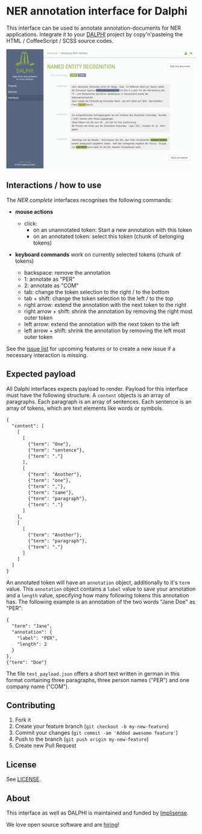 # NER annotation interface for Dalphi

This interface can be used to annotate annotation-documents for NER applications. Integrate it to your [DALPHI](https://github.com/Dalphi/dalphi) project by copy'n'pasteing the HTML / CoffeeScript / SCSS source codes.

![screen shot 16-09-23](ScreenShot16-09-23.png)

## Interactions / how to use

The *NER complete* interfaces recognises the following commands:

- **mouse actions**
	- click:
		- on an unannotated token: Start a new annotation with this token
		- on an annotated token: select this token (chunk of belonging tokens)

- **keyboard commands** work on currently selected tokens (chunk of tokens)
	- backspace: remove the annotation
	- 1: annotate as "PER"
	- 2: annotate as "COM"
	- tab: change the token selection to the right / to the bottom
	- tab + shift: change the token selection to the left / to the top
	- right arrow: extend the annotation with the next token to the right
	- right arrow + shift: shrink the annotation by removing the right most outer token
	- left arrow: extend the annotation with the next token to the left
	- left arrow + shift: shrink the annotation by removing the left most outer token

See the [issue list](https://github.com/Dalphi/interface-ner_complete/issues) for upcoming features or to create a new issue if a necessary interaction is missing.

## Expected payload

All Dalphi interfaces expects payload to render. Payload for this interface must have the following structure. A `content` objects is an array of paragraphs. Each paragraph is an array of sentences. Each sentence is an array of tokens, which are text elements like words or symbols.

```
{
  "content": [
    [
      [
        {"term": "One"},
        {"term": "sentence"},
        {"term": "."}
      ],
      [
        {"term": "Another"},
        {"term": "one"},
        {"term": ","},
        {"term": "same"},
        {"term": "paragraph"},
        {"term": "."}
      ]
    ],
    [
      [
        {"term": "Another"},
        {"term": "paragraph"},
        {"term": "."}
      ]
    ]
  ]
}
```
An annotated token will have an `annotation` object, additionally to it's `term` value. This `annotation` object contains a `label` value to save your annotation and a `length` value, specifying how many following tokens this annotation has. The following example is an annotation of the two words "Jane Doe" as "PER":

```
{
  "term": "Jane",
  "annotation": {
    "label": "PER",
    "length": 2
  }
},
{"term": "Doe"}
```
The file `test_payload.json` offers a short text written in german in this format containing three paragraphs, three person names ("PER") and one company name ("COM").

## Contributing

1. Fork it
2. Create your feature branch (`git checkout -b my-new-feature`)
3. Commit your changes (`git commit -am 'Added awesome feature'`)
4. Push to the branch (`git push origin my-new-feature`)
5. Create new Pull Request

## License

See [LICENSE](https://raw.githubusercontent.com/Dalphi/interface-ner_complete/master/LICENSE).

## About

This interface as well as DALPHI is maintained and funded by [Implisense](http://implisense.com/).

We love open source software and are [hiring](http://implisense.com/en/jobs/)!
